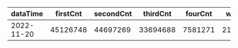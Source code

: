 |dataTime|firstCnt|secondCnt|thirdCnt|fourCnt|winCnt|vrate|wrate|
|-|-|-|-|-|-|-|-|
|2022-11-20|45126748|44697269|33694688|7581271|2102251|0%|0%|